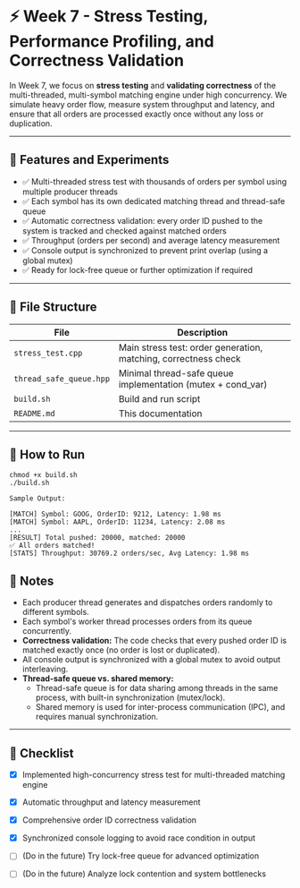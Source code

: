 # ⚡️ Week 7 - Stress Testing, Performance Profiling, and Correctness Validation

In Week 7, we focus on **stress testing** and **validating correctness** of the multi-threaded, multi-symbol matching engine under high concurrency. We simulate heavy order flow, measure system throughput and latency, and ensure that all orders are processed exactly once without any loss or duplication.

---

## 🚀 Features and Experiments

- ✅ Multi-threaded stress test with thousands of orders per symbol using multiple producer threads
- ✅ Each symbol has its own dedicated matching thread and thread-safe queue
- ✅ Automatic correctness validation: every order ID pushed to the system is tracked and checked against matched orders
- ✅ Throughput (orders per second) and average latency measurement
- ✅ Console output is synchronized to prevent print overlap (using a global mutex)
- ✅ Ready for lock-free queue or further optimization if required

---

## 📁 File Structure

| File                    | Description                                                      |
|-------------------------|------------------------------------------------------------------|
| `stress_test.cpp`       | Main stress test: order generation, matching, correctness check  |
| `thread_safe_queue.hpp` | Minimal thread-safe queue implementation (mutex + cond_var)      |
| `build.sh`              | Build and run script                                             |
| `README.md`             | This documentation                                               |

---



## 🧪 How to Run

```
chmod +x build.sh
./build.sh

```

```
Sample Output:

[MATCH] Symbol: GOOG, OrderID: 9212, Latency: 1.98 ms
[MATCH] Symbol: AAPL, OrderID: 11234, Latency: 2.08 ms
...
[RESULT] Total pushed: 20000, matched: 20000
✅ All orders matched!
[STATS] Throughput: 30769.2 orders/sec, Avg Latency: 1.98 ms

```

## 📝 Notes

- Each producer thread generates and dispatches orders randomly to different symbols.
- Each symbol's worker thread processes orders from its queue concurrently.
- **Correctness validation:** The code checks that every pushed order ID is matched exactly once (no order is lost or duplicated).
- All console output is synchronized with a global mutex to avoid output interleaving.
- **Thread-safe queue vs. shared memory:**
  - Thread-safe queue is for data sharing among threads in the same process, with built-in synchronization (mutex/lock).
  - Shared memory is used for inter-process communication (IPC), and requires manual synchronization.

---

## 🏁 Checklist

- [x] Implemented high-concurrency stress test for multi-threaded matching engine
- [x] Automatic throughput and latency measurement
- [x] Comprehensive order ID correctness validation
- [x] Synchronized console logging to avoid race condition in output
- [ ] (Do in the future) Try lock-free queue for advanced optimization
- [ ] (Do in the future) Analyze lock contention and system bottlenecks

